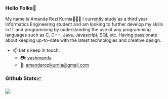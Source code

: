 ### Hello Folks👋

My name is Amanda Rozi Kurnia👩🏻‍💻 I currently study as a third year Informatics Engineering student and am looking to further develop my skills in IT and programming by understanding the use of any programming languages such as C, C++, Java, Javascript, SQL etc. Having passionate about keeping up-to-date with the latest technologies and creative design.

<!-- - 🔭 I’m currently working on ...
- 🌱 I’m currently learning ...
- 👯 I’m looking to collaborate on ...
- 🤔 I’m looking for help with ...
- 💬 Ask me about ... -->
- 📫 Let's keep in touch:
  - 📷: <a href="https://instagram.com/yashmanda" target="_blank"> yashmanda </a>
  - 📩: amandarozikurnia@gmail.com
<!--   - twitter: yoursemicolon
  - medium:
  - linkedin:
  - tiktok:
  - youtube:  -->

### Github Stats📈
<img src="https://github-readme-stats.vercel.app/api?username=yoursemicolon&show_icons=true&theme=radical" />


<!-- - 😄 Pronouns: ...
- ⚡ Fun fact: ... -->
